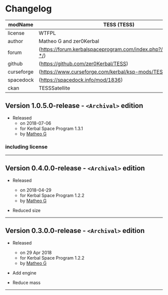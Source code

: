 # Changelog  
  
| modName    | TESS (TESS)                                                       |
| ---------- | ----------------------------------------------------------------- |
| license    | WTFPL                                                             |
| author     | Matheo G and zer0Kerbal                                           |
| forum      | (https://forum.kerbalspaceprogram.com/index.php?/topic/210656-*/) |
| github     | (https://github.com/zer0Kerbal/TESS)                              |
| curseforge | (https://www.curseforge.com/kerbal/ksp-mods/TESS)                 |
| spacedock  | (https://spacedock.info/mod/1836)                                 |
| ckan       | TESSSatellite                                                     |

## Version 1.0.5.0-release - `<Archival>` edition

* Released
  * on 2018-07-06
  * for Kerbal Space Program 1.3.1
  * by [Matheo G](https://forum.kerbalspaceprogram.com/index.php?/profile/185325-*/)

### including license

---

## Version 0.4.0.0-release - `<Archival>` edition

* Released
  * on 2018-04-29
  * for Kerbal Space Program 1.2.2
  * by [Matheo G](https://forum.kerbalspaceprogram.com/index.php?/profile/185325-*/)

* Reduced size

---

## Version 0.3.0.0-release - `<Archival>` edition

* Released
  * on 29 Apr 2018
  * for Kerbal Space Program 1.2.2
  * by [Matheo G](https://forum.kerbalspaceprogram.com/index.php?/profile/185325-*/)

* Add engine
* Reduce mass

---
